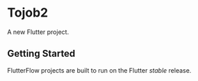 # Tojob2

A new Flutter project.

## Getting Started

FlutterFlow projects are built to run on the Flutter _stable_ release.
